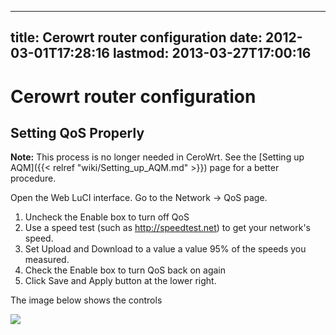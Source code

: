 
---
title: Cerowrt router configuration
date: 2012-03-01T17:28:16
lastmod: 2013-03-27T17:00:16
---
Cerowrt router configuration
============================

Setting QoS Properly
--------------------

**Note:** This process is no longer needed in CeroWrt. See the
[Setting up AQM]({{< relref "wiki/Setting_up_AQM.md" >}}) page for a better procedure.

Open the Web LuCI interface. Go to the Network -&gt; QoS page.

1.  Uncheck the Enable box to turn off QoS
2.  Use a speed test (such as http://speedtest.net) to get your
    network's speed.
3.  Set Upload and Download to a value a value 95% of the speeds
    you measured.
4.  Check the Enable box to turn QoS back on again
5.  Click Save and Apply button at the lower right.

The image below shows the controls

![](CeroWrt-QoS-steps.png)
